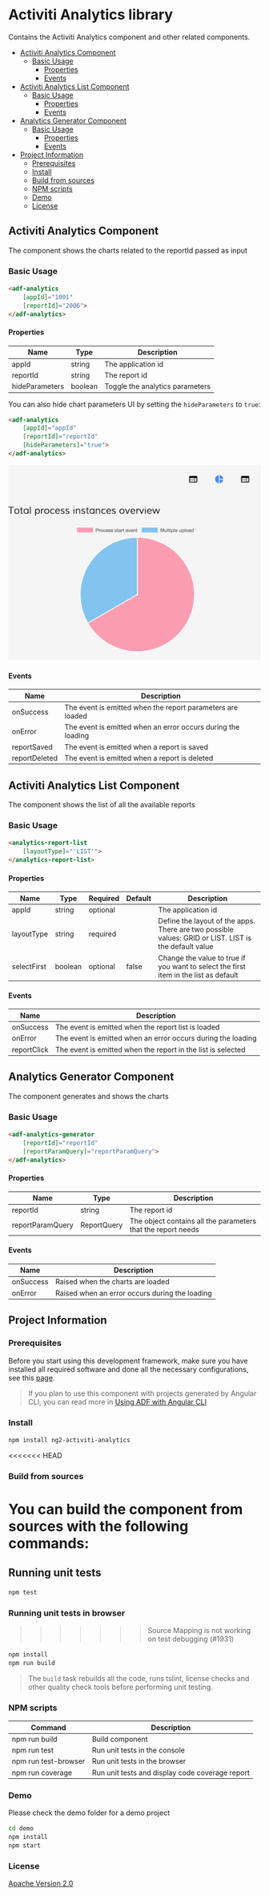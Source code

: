 # Activiti Analytics library

Contains the Activiti Analytics component and other related components.

<!-- markdown-toc start - Don't edit this section.  npm run toc to generate it-->

<!-- toc -->

- [Activiti Analytics Component](#activiti-analytics-component)
  * [Basic Usage](#basic-usage)
    + [Properties](#properties)
    + [Events](#events)
- [Activiti Analytics List Component](#activiti-analytics-list-component)
  * [Basic Usage](#basic-usage-1)
    + [Properties](#properties-1)
    + [Events](#events-1)
- [Analytics Generator Component](#analytics-generator-component)
  * [Basic Usage](#basic-usage-2)
    + [Properties](#properties-2)
    + [Events](#events-2)
- [Project Information](#project-information)
  * [Prerequisites](#prerequisites)
  * [Install](#install)
  * [Build from sources](#build-from-sources)
  * [NPM scripts](#npm-scripts)
  * [Demo](#demo)
  * [License](#license)

<!-- tocstop -->

<!-- markdown-toc end -->

## Activiti Analytics Component

The component shows the charts related to the reportId passed as input

### Basic Usage

```html
<adf-analytics 
    [appId]="1001" 
    [reportId]="2006">
</adf-analytics>
```

#### Properties

| Name | Type | Description |
| --- | --- | --- |
| appId | string | The application id |
| reportId | string | The report id |
| hideParameters | boolean | Toggle the analytics parameters |

You can also hide chart parameters UI by setting the `hideParameters` to `true`:

```html
<adf-analytics 
    [appId]="appId" 
    [reportId]="reportId" 
    [hideParameters]="true">
</adf-analytics>
```

![Analytics-without-parameters](docs/assets/analytics-without-parameters.png)

#### Events

| Name | Description |
| --- | --- |
| onSuccess | The event is emitted when the report parameters are loaded |
| onError | The event is emitted when an error occurs during the loading |
| reportSaved | The event is emitted when a report is saved |
| reportDeleted | The event is emitted when a report is deleted |

## Activiti Analytics List Component

The component shows the list of all the available reports

### Basic Usage

```html
<analytics-report-list 
    [layoutType]="'LIST'">
</analytics-report-list>
```

#### Properties

| Name | Type | Required | Default | Description |
| --- | --- | --- | --- | --- |
| appId | string | optional | | The application id |
| layoutType | string | required | | Define the layout of the apps. There are two possible values: GRID or LIST. LIST is the default value|
| selectFirst | boolean | optional | false | Change the value to true if you want to select the first item in the list as default|

#### Events

| Name | Description |
| --- | --- |
| onSuccess | The event is emitted when the report list is loaded |
| onError | The event is emitted when an error occurs during the loading |
| reportClick | The event is emitted when the report in the list is selected |

## Analytics Generator Component

The component generates and shows the charts

### Basic Usage

```html
<adf-analytics-generator 
    [reportId]="reportId" 
    [reportParamQuery]="reportParamQuery">
</adf-analytics>
```

#### Properties

| Name | Type | Description |
| --- | --- | -- |
| reportId | string | The report id |
| reportParamQuery | ReportQuery | The object contains all the parameters that the report needs |

#### Events

| Name | Description |
| --- | --- |
| onSuccess | Raised when the charts are loaded |
| onError | Raised when an error occurs during the loading |

## Project Information

### Prerequisites

Before you start using this development framework, make sure you have installed all required software and done all the
necessary configurations, see this [page](https://github.com/Alfresco/alfresco-ng2-components/blob/master/PREREQUISITES.md).

> If you plan to use this component with projects generated by Angular CLI, you can read more in [Using ADF with Angular CLI](https://github.com/Alfresco/alfresco-ng2-components/wiki/Angular-CLI)

### Install

```sh
npm install ng2-activiti-analytics
```

<<<<<<< HEAD
### Build from sources

You can build the component from sources with the following commands:
=======
## Running unit tests

```sh
npm test
```

### Running unit tests in browser
>>>>>>> Source Mapping is not working on test debugging (#1931)

```sh
npm install
npm run build
```

> The `build` task rebuilds all the code, runs tslint, license checks 
> and other quality check tools before performing unit testing.

### NPM scripts

| Command | Description |
| --- | --- |
| npm run build | Build component |
| npm run test | Run unit tests in the console |
| npm run test-browser | Run unit tests in the browser
| npm run coverage | Run unit tests and display code coverage report |

### Demo

Please check the demo folder for a demo project

```sh
cd demo
npm install
npm start
```

### License

[Apache Version 2.0](https://github.com/Alfresco/alfresco-ng2-components/blob/master/LICENSE)
